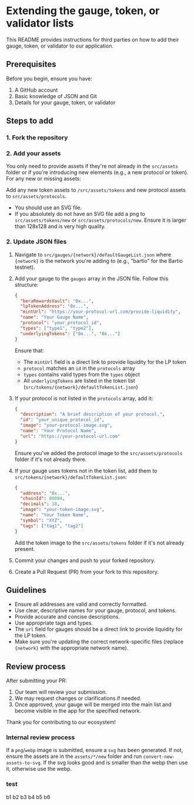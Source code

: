 # Extending the gauge, token, or validator lists

This README provides instructions for third parties on how to add their gauge, token, or validator to our application.

## Prerequisites

Before you begin, ensure you have:

1. A GitHub account
2. Basic knowledge of JSON and Git
3. Details for your gauge, token, or validator

## Steps to add

### 1. Fork the repository

### 2. Add your assets

You only need to provide assets if they're not already in the `src/assets` folder or if you're introducing new elements (e.g., a new protocol or token). For any new or missing assets:

Add any new token assets to `/src/assets/tokens` and new protocol assets to `src/assets/protocols`.

- You should use an SVG file.
- If you absolutely do not have an SVG file add a png to `src/assets/tokens/new` or `src/assets/protocols/new`. Ensure it is larger than 128x128 and is very high quality.

### 2. Update JSON files

1. Navigate to `src/gauges/{network}/defaultGaugeList.json` where `{network}` is the network you're adding to (e.g., "bartio" for the Bartio testnet).

2. Add your gauge to the `gauges` array in the JSON file. Follow this structure:

   ```json
   {
     "beraRewardsVault": "0x...",
     "lpTokenAddress": "0x...",
     "mintUrl": "https://your-protocol-url.com/provide-liquidity",
     "name": "Your Gauge Name",
     "protocol": "your_protocol_id",
     "types": ["type1", "type2"],
     "underlyingTokens": ["0x...", "0x..."]
   }
   ```

   Ensure that:

   - The `mintUrl` field is a direct link to provide liquidity for the LP token
   - `protocol` matches an `id` in the `protocols` array
   - `types` contains valid types from the `types` object
   - All `underlyingTokens` are listed in the token list (`src/tokens/{network}/defaultTokenList.json`)

3. If your protocol is not listed in the `protocols` array, add it:

   ```json
   {
     "description": "A brief description of your protocol.",
     "id": "your_unique_protocol_id",
     "image": "your-protocol-image.svg",
     "name": "Your Protocol Name",
     "url": "https://your-protocol-url.com"
   }
   ```

   Ensure you've added the protocol image to the `src/assets/protocols` folder if it's not already there.

4. If your gauge uses tokens not in the token list, add them to `src/tokens/{network}/defaultTokenList.json`:

   ```json
   {
     "address": "0x...",
     "chainId": 80084,
     "decimals": 18,
     "image": "your-token-image.svg",
     "name": "Your Token Name",
     "symbol": "XYZ",
     "tags": ["tag1", "tag2"]
   }
   ```

   Add the token image to the `src/assets/tokens` folder if it's not already present.

5. Commit your changes and push to your forked repository.

6. Create a Pull Request (PR) from your fork to this repository.

## Guidelines

- Ensure all addresses are valid and correctly formatted.
- Use clear, descriptive names for your gauge, protocol, and tokens.
- Provide accurate and concise descriptions.
- Use appropriate tags and types.
- The `url` field for gauges should be a direct link to provide liquidity for the LP token.
- Make sure you're updating the correct network-specific files (replace `{network}` with the appropriate network name).

## Review process

After submitting your PR:

1. Our team will review your submission.
2. We may request changes or clarifications if needed.
3. Once approved, your gauge will be merged into the main list and become visible in the app for the specified network.

Thank you for contributing to our ecosystem!

### Internal review process

If a `png`/`webp` image is submitted, ensure a `svg` has been generated. If not, ensure the assets are in the `assets/*/new` folder and run `convert-new-assets-to-svg`. If the svg looks good and is smaller than the webp then use it, otherwise use the webp.


### test

b1
b2
b3
b4
b5
b6
